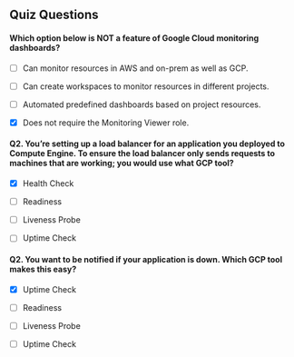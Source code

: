## Quiz Questions

#### Which option below is NOT a feature of Google Cloud monitoring dashboards?

- [ ] Can monitor resources in AWS and on-prem as well as GCP.
- [ ] Can create workspaces to monitor resources in different projects.
- [ ] Automated predefined dashboards based on project resources.
- [x] Does not require the Monitoring Viewer role.


#### Q2. You’re setting up a load balancer for an application you deployed to Compute Engine. To ensure the load balancer only sends requests to machines that are working; you would use what GCP tool?

- [x] Health Check
- [ ] Readiness
- [ ] Liveness Probe
- [ ] Uptime Check


#### Q2. You want to be notified if your application is down. Which GCP tool makes this easy?

- [x] Uptime Check
- [ ] Readiness
- [ ] Liveness Probe
- [ ] Uptime Check

